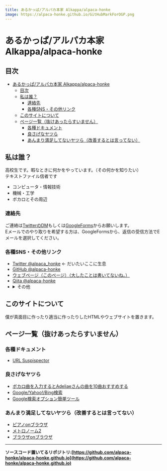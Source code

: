 ```yaml
---
title: あるかっぱ/アルパカ本家 Alkappa/alpaca-honke
image: https://alpaca-honke.github.io/GitHubMarkForOGP.png
---
```

# あるかっぱ/アルパカ本家 Alkappa/alpaca-honke  

## 目次  
- [あるかっぱ/アルパカ本家 Alkappa/alpaca-honke](#あるかっぱアルパカ本家-alkappaalpaca-honke)
  - [目次](#目次)
  - [私は誰？](#私は誰)
    - [連絡先](#連絡先)
    - [各種SNS・その他リンク](#各種snsその他リンク)
  - [このサイトについて](#このサイトについて)
  - [ページ一覧（抜けあったらすいません）](#ページ一覧抜けあったらすいません)
    - [各種ドキュメント](#各種ドキュメント)
    - [良さげなヤツら](#良さげなヤツら)
    - [あんまり満足してないヤツら（改善するとは言ってない）](#あんまり満足してないヤツら改善するとは言ってない)

## 私は誰？  
高校生です。暇なときに何かをやっています。（その何かを知りたい）  
テキストファイル信者です  

- コンピュータ・情報技術  
- 機械・工学  
- ボカロとその周辺  

### 連絡先  
ご連絡は[TwitterのDM](https://twitter.com/messages/compose?recipient_id=1438822849926500359)もしくは[GoogleForms](https://docs.google.com/forms/d/e/1FAIpQLSdRuzAmGEqDV4RRd-70JKXD0lAHE6xjEp8Qp5-Jfut-ysQMYQ/viewform)からお願いします。  
Eメールでのやり取りを希望する方は、GoogleFormsから、返信の受信方法でEメールを選択してください。  


### 各種SNS・その他リンク  
- [Twitter @alpaca_honke](https://twitter.com/alpaca_honke) <- だいたいここに生息
- [GitHub @alpaca-honke](https://github.com/alpaca-honke)  
- [ウェブページ（このページ）（大したことは書いてないね。）](https://alpaca-honke.github.io)  
- [Qiita @alpaca-honke](https://qiita.com/alpaca-honke)  
- <details>
    <summary>その他</summary>
      <ul>
        <li><a href="https://spoon.onelink.me/Uuzo/yj2thiby">Spoon @alkappa_alpaca</a></li>
        <li><a href="https://twitter.com/al_alpaca">Twitter (Spoon垢) @al?alpaca</a></li>
      </ul>
    </details>

## このサイトについて  
僕が真面目に作ったり適当に作ったりしたHTMLやウェブサイトを置きます。  

## ページ一覧（抜けあったらすいません）  
### 各種ドキュメント  
- [URL Suspispector](https://alpaca-honke.github.io/url_suspispector)  

### 良さげなヤツら  
- [ボカロ曲を入力するとAdeliaeさんの曲を10曲おすすめする](https://alpaca-honke.github.io/ade-music)
- [Google/Yahoo!/Bing検索](https://alpaca-honke.github.io/textbox)  
- [Google検索オプション簡単ツール](https://alpaca-honke.github.io/google-option)   

### あんまり満足してないヤツら（改善するとは言ってない）  
- [ピアノonブラウザ](https://alpaca-honke.github.io/keyboard)  
- [メトロノーム2](https://alpaca-honke.github.io/metronome)  
- [ブラウザonブラウザ](https://alpaca-honke.github.io/browser) 

***  

**ソースコード置いてるリポジトリ:[https://github.com/alpaca-honke/alpaca-honke.github.io](https://github.com/alpaca-honke/alpaca-honke.github.io)**
